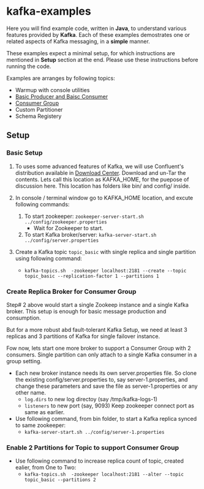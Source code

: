 # kafka-examples

Here you will find example code, written in __Java__, to understand various features provided by __Kafka__.
Each of these examples demostrates one or related aspects of Kafka messaging, in a __simple__ manner.

These examples expect a minimal setup, for which instructions are mentioned in __Setup__ section at the end. Please use these instructions before running the code.

Examples are arranges by following topics:

+ Warmup with console utilities
+ [Basic Producer and Baisc Consumer](https://github.com/agrawalnishant/kafka-examples/tree/master/src/main/java/kafka/examples/basic)
+ [Consumer Group](https://github.com/agrawalnishant/kafka-examples/blob/master/src/main/java/kafka/examples/basic/StringProducerConsumerGroupDemo.java)
+ Custom Partitioner
+ Schema Registery

## Setup
### Basic Setup
1. To uses some advanced features of Kafka, we will use Confluent's distribution available in [Download Center](https://www.confluent.io/download-center/). Download and un-Tar the contents. Lets call this location as KAFKA_HOME, for the puepose of discussion here. This location has folders like bin/ and config/ inside.

2. In console / terminal window go to KAFKA_HOME location, and excute following commands:
    1. To start zookeeper:
    `zookeeper-server-start.sh ../config/zookeeper.properties`
        - Wait for Zookeeper to start.
    2. To start Kafka broker/server:
        `kafka-server-start.sh ../config/server.properties`
        
3. Create a Kafka topic `topic_basic` with single replica and single partition using following command:
    - `kafka-topics.sh  -zookeeper localhost:2181 --create --topic topic_basic --replication-factor 1 --partitions 1`

        
### Create Replica Broker for Consumer Group
Step# 2 above would start a single Zookeep instance and a single Kafka broker. This setup is enough for basic message production and consumption. 

But for a more robust abd fault-tolerant Kafka Setup, we need at least 3 replicas and 3 partitions of Kafka for single failover instance.

Fow now, lets start one more broker to support a Consumer Group with 2 consumers. Single partition can only attach to a single Kafka consumer in a group setting.
* Each new broker instance needs its own server.properties file. 
  So clone the existing config/server.properties to, say server-1.properties, and change these parameters and save the file as server-1.properties or any other name.
    - `log.dirs` to new log directoy (say /tmp/kafka-logs-1)
    - `listeners` to new port (say, 9093)
    Keep zookeeper connect port as same as earlier.
 * Use following command, from bin folder, to start a Kafka replica synced to same zookeeper:
     - `kafka-server-start.sh ../config/server-1.properties`
        
### Enable 2 Partitions for Topic to support Consumer Group
* Use following command to increase replica count of topic, created ealier, from One to Two:
    - `kafka-topics.sh  -zookeeper localhost:2181 --alter --topic topic_basic --partitions 2`
